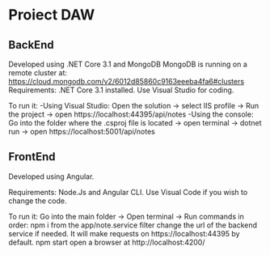 # Proiect DAW
 
 ## BackEnd
 
Developed using .NET Core 3.1 and MongoDB
MongoDB is running on a remote cluster at: https://cloud.mongodb.com/v2/6012d85860c9163eeeba4fa6#clusters
Requirements: .NET Core 3.1 installed.
Use Visual Studio for coding.

To run it:
-Using Visual Studio: Open the solution -> select IIS profile -> Run the project -> open https://localhost:44395/api/notes
-Using the console: Go into the folder where the .csproj file is located -> open terminal -> dotnet run -> open https://localhost:5001/api/notes
 
## FrontEnd

Developed using Angular.

Requirements: Node.Js and Angular CLI.
Use Visual Code if you wish to change the code.

To run it:
Go into the main folder -> Open terminal -> Run commands in order:
  npm i
  from the app/note.service filter change the url of the backend service if needed. It will make requests on https://localhost:44395 by default.
  npm start
  open a browser at http://localhost:4200/
